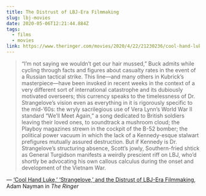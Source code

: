 ```yaml
---
title: The Distrust of LBJ-Era Filmmaking
slug: lbj-movies
date: 2020-05-06T12:21:44.884Z
tags:
  - films
  - movies
link: https://www.theringer.com/movies/2020/4/22/21230236/cool-hand-luke-dr-strangelove-bonnie-and-clyde-lbj-era-movies
---
```



> “I’m not saying we wouldn’t get our hair mussed,” Buck admits while cycling through facts and figures about casualty rates in the event of a Russian tactical strike. This line—and many others in Kubrick’s masterpiece—have been invoked in recent weeks in the context of a very different sort of international catastrophe and its dubiously motivated overseers; this currency speaks to the timelessness of Dr. Strangelove’s vision even as everything in it is rigorously specific to the mid-’60s: the wryly sacrilegious use of Vera Lynn’s World War II standard “We’ll Meet Again,” a song dedicated to British soldiers leaving their loved ones, to soundtrack a mushroom cloud; the Playboy magazines strewn in the cockpit of the B-52 bomber; the political power vacuum in which the lack of a Kennedy-esque stalwart prefigures mutually assured destruction. But if Kennedy is Dr. Strangelove’s structuring absence, Scott’s jowly, Southern-fried shtick as General Turgidson manifests a weirdly prescient riff on LBJ, who’d shortly be advocating his own callous calculus during the onset and development of the Vietnam War.

&mdash; [‘Cool Hand Luke,’ ‘Strangelove,’ and the Distrust of LBJ-Era Filmmaking](https://www.theringer.com/movies/2020/4/22/21230236/cool-hand-luke-dr-strangelove-bonnie-and-clyde-lbj-era-movies), Adam Nayman in *The Ringer*
